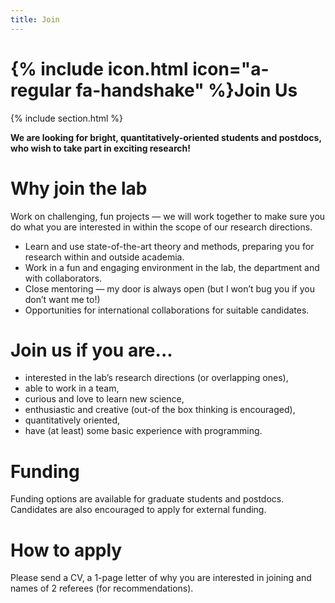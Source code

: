 ```yaml
---
title: Join
---
```


# {% include icon.html icon="a-regular fa-handshake" %}Join Us

{% include section.html %}

**We are looking for bright, quantitatively-oriented students and postdocs, who wish to take part in exciting research!**

# Why join the lab

Work on challenging, fun projects — we will work together to make sure you do what you are interested in within the scope of our research directions.
- Learn and use state-of-the-art theory and methods, preparing you for research within and outside academia.
- Work in a fun and engaging environment in the lab, the department and with collaborators.
- Close mentoring — my door is always open (but I won’t bug you if you don’t want me to!)
- Opportunities for international collaborations for suitable candidates.

# Join us if you are...

- interested in the lab’s research directions (or overlapping ones),
- able to work in a team,
- curious and love to learn new science,
- enthusiastic and creative (out-of the box thinking is encouraged),
- quantitatively oriented,
- have (at least) some basic experience with programming.

# Funding
Funding options are available for graduate students and postdocs. Candidates are also encouraged to apply for external funding.

# How to apply
Please send a CV, a 1-page letter of why you are interested in joining and names of 2 referees (for recommendations).
